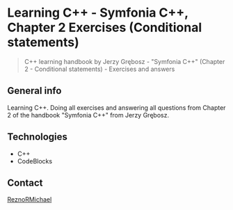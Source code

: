 # Learning C++ - Symfonia C++, Chapter 2 Exercises (Conditional statements)

> C++ learning handbook by Jerzy Grębosz - "Symfonia C++" (Chapter 2 - Conditional statements) - Exercises and answers

## General info

Learning C++. Doing all exercises and answering all questions from Chapter 2 of the handbook "Symfonia C++" from Jerzy Grębosz.

## Technologies

* C++
* CodeBlocks

## Contact

[ReznoRMichael](https://github.com/ReznoRMichael)